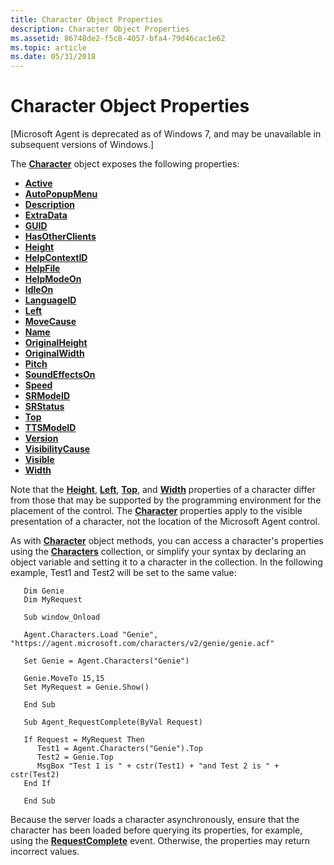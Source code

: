 ```yaml
---
title: Character Object Properties
description: Character Object Properties
ms.assetid: 86748de2-f5c8-4057-bfa4-79d46cac1e62
ms.topic: article
ms.date: 05/31/2018
---
```


# Character Object Properties

\[Microsoft Agent is deprecated as of Windows 7, and may be unavailable in subsequent versions of Windows.\]

The [**Character**](https://docs.microsoft.com/windows/desktop/lwef/the-characters-object) object exposes the following properties:

-   [**Active**](active-property.md)
-   [**AutoPopupMenu**](autopopupmenu-property.md)
-   [**Description**](description-property.md)
-   [**ExtraData**](extradata-property.md)
-   [**GUID**](guid-property.md)
-   [**HasOtherClients**](hasotherclients-property.md)
-   [**Height**](height-property.md)
-   [**HelpContextID**](helpcontextid-property-ch.md)
-   [**HelpFile**](helpfile-property.md)
-   [**HelpModeOn**](helpmodeon-property.md)
-   [**IdleOn**](idleon-property.md)
-   [**LanguageID**](languageid-property.md)
-   [**Left**](left-property.md)
-   [**MoveCause**](movecause-property.md)
-   [**Name**](name-property.md)
-   [**OriginalHeight**](originalheight-property.md)
-   [**OriginalWidth**](originalwidth-property.md)
-   [**Pitch**](pitch-property.md)
-   [**SoundEffectsOn**](soundeffectson-property.md)
-   [**Speed**](speed-property.md)
-   [**SRModeID**](srmodeid-property.md)
-   [**SRStatus**](srstatus-property.md)
-   [**Top**](top-property.md)
-   [**TTSModeID**](ttsmodeid-property.md)
-   [**Version**](version-property.md)
-   [**VisibilityCause**](visibilitycause-property.md)
-   [**Visible**](visible-property-cob.md)
-   [**Width**](width-property-co.md)

Note that the [**Height**](height-property.md), [**Left**](left-property.md), [**Top**](top-property.md), and [**Width**](width-property-co.md) properties of a character differ from those that may be supported by the programming environment for the placement of the control. The [**Character**](https://docs.microsoft.com/windows/desktop/lwef/the-characters-object) properties apply to the visible presentation of a character, not the location of the Microsoft Agent control.

As with [**Character**](https://docs.microsoft.com/windows/desktop/lwef/the-characters-object) object methods, you can access a character's properties using the [**Characters**](https://docs.microsoft.com/windows/desktop/lwef/the-characters-object) collection, or simplify your syntax by declaring an object variable and setting it to a character in the collection. In the following example, Test1 and Test2 will be set to the same value:


```
   Dim Genie 
   Dim MyRequest
   
   Sub window_Onload

   Agent.Characters.Load "Genie", "https://agent.microsoft.com/characters/v2/genie/genie.acf"

   Set Genie = Agent.Characters("Genie")

   Genie.MoveTo 15,15
   Set MyRequest = Genie.Show()

   End Sub

   Sub Agent_RequestComplete(ByVal Request)

   If Request = MyRequest Then 
      Test1 = Agent.Characters("Genie").Top
      Test2 = Genie.Top
      MsgBox "Test 1 is " + cstr(Test1) + "and Test 2 is " + cstr(Test2)
   End If

   End Sub
```



Because the server loads a character asynchronously, ensure that the character has been loaded before querying its properties, for example, using the [**RequestComplete**](requestcomplete-event.md) event. Otherwise, the properties may return incorrect values.

 

 




